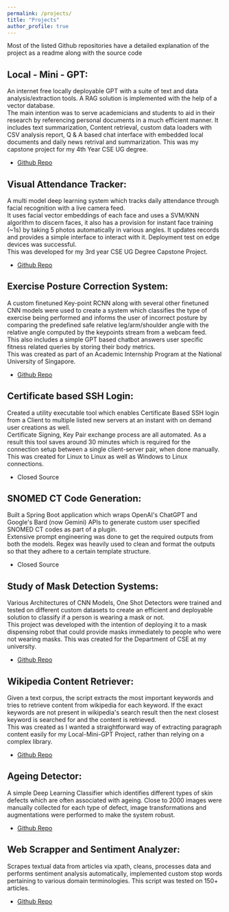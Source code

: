 ```yaml
---
permalink: /projects/
title: "Projects"
author_profile: true
---
```


Most of the listed Github repositories have a detailed explanation of the project as a readme along with the source code

## Local - Mini - GPT:
An internet free locally deployable GPT with a suite of text and data analysis/extraction tools. A RAG solution is implemented with the help of a vector database.  
The main intention was to serve academicians and students to aid in their research by referencing personal documents in a much efficient manner. It includes text summarization, Content retrieval, custom data loaders with CSV analysis report, Q & A based chat interface with embedded local documents and daily news retrival and summarization. 
This was my capstone project for my 4th Year CSE UG degree.
- [Github Repo](https://github.com/abhishekmani12/your-GPT) 

## Visual Attendance Tracker:
A multi model deep learning system which tracks daily attendance through facial recognition with a live camera feed.  
It uses facial vector embeddings of each face and uses a SVM/KNN algorithm to discern faces, it also has a provision for instant face training (~1s) by taking 5 photos automatically in various angles. It updates records and provides a simple interface to interact with it. Deployment test on edge devices was successful.  
This was developed for my 3rd year CSE UG Degree Capstone Project.
- [Github Repo](https://github.com/abhishekmani12/Visual_Attendance_Tracking) 

## Exercise Posture Correction System:
A custom finetuned Key-point RCNN along with several other finetuned CNN models were used to create a system which classifies the type of exercise being performed and informs the user of incorrect posture by comparing the predefined safe relative leg/arm/shoulder angle with the relative angle computed by the keypoints stream from a webcam feed.  
This also includes a simple GPT based chatbot answers user specific fitness related queries by storing their body metrics.  
This was created as part of an Academic Internship Program at the National University of Singapore.
- [Github Repo](https://github.com/abhishekmani12/Pose_Detection_System) 

## Certificate based SSH Login:
Created a utility executable tool which enables Certificate Based SSH login from a Client to multiple listed new servers at an instant with on demand user creations as well.  
Certificate Signing, Key Pair exchange process are all automated. As a result this tool saves around 30 minutes which is required for the connection setup between a single client-server pair, when done manually. This was created for Linux to Linux as well as Windows to Linux connections. 
- Closed Source

## SNOMED CT Code Generation:
Built a Spring Boot application which wraps OpenAI's ChatGPT and Google's Bard (now Gemini) APIs to generate custom user specified SNOMED CT codes as part of a plugin.  
Extensive prompt engineering was done to get the required outputs from both the models. Regex was heavily used to clean and format the outputs so that they adhere to a certain template structure. 
- Closed Source

## Study of Mask Detection Systems:
Various Architectures of CNN Models, One Shot Detectors were trained and tested on different custom datasets to create an efficient and deployable solution to classify if a person is wearing a mask or not.  
This project was developed with the intention of deploying it to a mask dispensing robot that could provide masks immediately to people who were not wearing masks. This was created for the Department of CSE at my university.
- [Github Repo](https://github.com/abhishekmani12/Mask_Detector)

## Wikipedia Content Retriever:
Given a text corpus, the script extracts the most important keywords and tries to retrieve content from wikipedia for each keyword. If the exact keywords are not present in wikipedia's search result then the next closest keyword is searched for and the content is retrieved.  
This was created as I wanted a straightforward way of extracting paragraph content easily for my Local-Mini-GPT Project, rather than relying on a complex library.
- [Github Repo](https://github.com/abhishekmani12/Wiki-Content-Retriever) 

## Ageing Detector:
A simple Deep Learning Classifier which identifies different types of skin defects which are often associated with ageing. Close to 2000 images were manually collected for each type of defect, image transformations and augmentations  were performed to make the system robust.
- [Github Repo](https://github.com/abhishekmani12/Signs-of-Ageing) 


## Web Scrapper and Sentiment Analyzer:
Scrapes textual data from articles via xpath, cleans, processes data and performs sentiment analysis automatically, implemented custom stop words pertaining to various domain terminologies. This script was tested on 150+ articles.
- [Github Repo](https://github.com/abhishekmani12/Scrapping-and-Sentiment-Analysis) 

